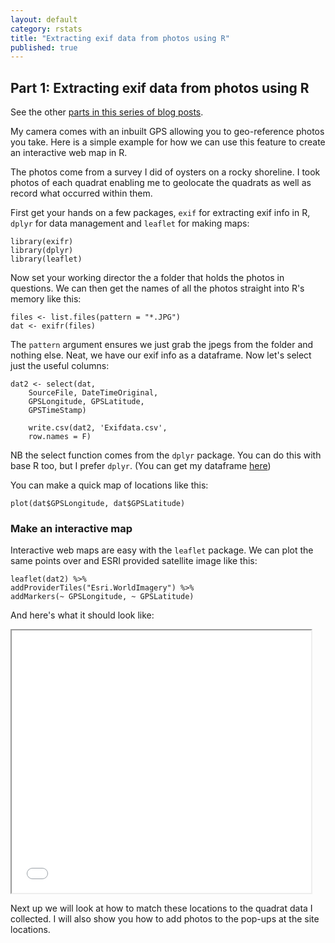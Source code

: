 ```yaml
---
layout: default
category: rstats
title: "Extracting exif data from photos using R"
published: true
---
```


## Part 1: Extracting exif data from photos using R

See the other [parts in this series of blog posts](/rstats/2016/11/14/photos-to-spatialstat.html).

My camera comes with an inbuilt GPS allowing you to geo-reference photos you take. Here is a simple example for how we can use this feature to create an interactive web map in R.

The photos come from a survey I did of oysters on a rocky shoreline. I took photos of each quadrat enabling me to geolocate the quadrats as well as record what occurred within them.

First get your hands on a few packages, `exif` for extracting exif info in R, `dplyr` for data management and `leaflet` for making maps:

	library(exifr)
	library(dplyr)
	library(leaflet)

Now set your working director the a folder that holds the photos in questions. We can then get the names of all the photos straight into R's memory like this:

	files <- list.files(pattern = "*.JPG")
	dat <- exifr(files)

The `pattern` argument ensures we just grab the jpegs from the folder and nothing else.
Neat, we have our exif info as a dataframe. Now let's select just the useful columns:

	dat2 <- select(dat,
		SourceFile, DateTimeOriginal,
		GPSLongitude, GPSLatitude,
		GPSTimeStamp)

		write.csv(dat2, 'Exifdata.csv',
		row.names = F)

NB the select function comes from the `dplyr` package. You can do this with base R too, but I prefer `dplyr`.  (You can get my dataframe [here](/data/Exifdata.csv))

You can make a quick map of locations like this:

	plot(dat$GPSLongitude, dat$GPSLatitude)

### Make an interactive map

Interactive web maps are easy with the `leaflet` package.  We can plot the same points over and ESRI provided satellite image like this:

	leaflet(dat2) %>%
	addProviderTiles("Esri.WorldImagery") %>%
	addMarkers(~ GPSLongitude, ~ GPSLatitude)

And here's what it should look like:

<iframe src="/data/hornby_pic_loc.html" style = "width: 95%; height: 30em"> It no map appears here your browser doesn't support iframes. Try <a href = "/data/hornby_pic_loc.html">this link instead</a></iframe>


Next up we will look at how to match these locations to the quadrat data I collected. I will also show you how to add photos to the pop-ups at the site locations.
